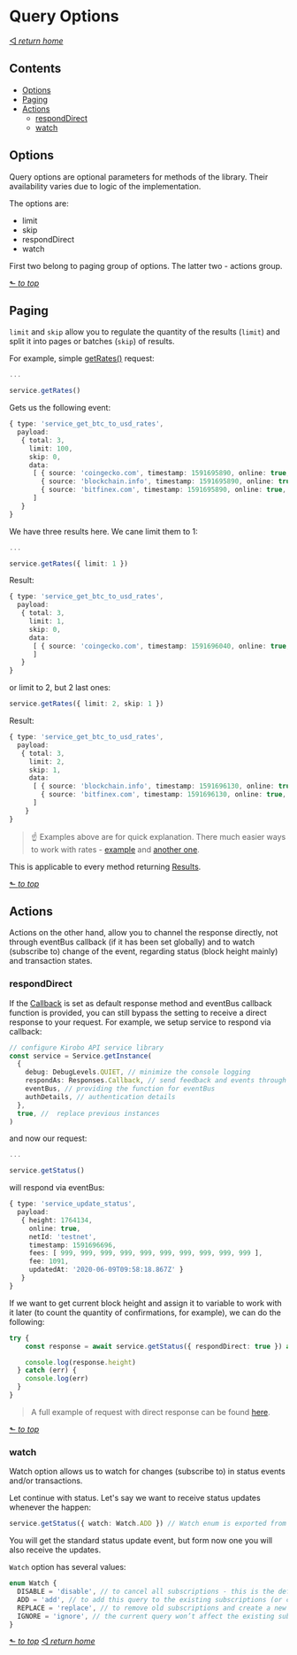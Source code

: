 # Query Options

[◅ _return home_](README.md#kirobo-retrievable-transfer-library-documentation)

## Contents

- [Options](#options)
- [Paging](#paging)
- [Actions](#actions)
  - [respondDirect](#respondDirect)
  - [watch](#watch)

## Options

Query options are optional parameters for methods of the library. Their availability varies due to logic of the implementation.

The options are:

- limit
- skip
- respondDirect
- watch

First two belong to paging group of options. The latter two - actions group.

[⬑ _to top_](#query-options)

## Paging

```limit``` and ```skip``` allow you to regulate the quantity of the results (```limit```) and split it into pages or batches (```skip```) of results.

For example, simple [getRates()]() request:

```TypeScript
...

service.getRates()
```

Gets us the following event:

```TypeScript
{ type: 'service_get_btc_to_usd_rates',
  payload:
   { total: 3,
     limit: 100,
     skip: 0,
     data:
      [ { source: 'coingecko.com', timestamp: 1591695890, online: true, value: 9659.848 },
        { source: 'blockchain.info', timestamp: 1591695890, online: true, value: 9660.34 },
        { source: 'bitfinex.com', timestamp: 1591695890, online: true, value: 9656.931402 }
      ]
   }
}
```
We have three results here. We cane limit them to 1:

```TypeScript
...

service.getRates({ limit: 1 })
```
Result:
```TypeScript
{ type: 'service_get_btc_to_usd_rates',
  payload:
   { total: 3,
     limit: 1,
     skip: 0,
     data:
      [ { source: 'coingecko.com', timestamp: 1591696040, online: true, value: 9660.575 }
      ]
   }
}
```

or limit to 2, but 2 last ones:

```TypeScript
service.getRates({ limit: 2, skip: 1 })
```

Result:

```TypeScript
{ type: 'service_get_btc_to_usd_rates',
  payload:
   { total: 3,
     limit: 2,
     skip: 1,
     data:
      [ { source: 'blockchain.info', timestamp: 1591696130, online: true, value: 9666.58 },
        { source: 'bitfinex.com', timestamp: 1591696130, online: true, value: 9664.76308931 }
      ]
    }
}
```
> ☝ Examples above are for quick explanation. There much easier ways to work with rates - [example](examples/examples.md#single-source) and [another one](direct.md#rates).

This is applicable to every method returning [Results<any>](results.md).

[⬑ _to top_](#query-options)

## Actions

Actions on the other hand, allow you to channel the response directly, not through eventBus callback (if it has been set globally) and to watch (subscribe to) change of the event, regarding status (block height mainly) and transaction states.

### respondDirect

If the [Callback](setup.md#respondas) is set as default response method and eventBus callback function is provided, you can still bypass the setting to receive a direct response to your request. For example, we setup service to respond via callback:

```TypeScript
// configure Kirobo API service library
const service = Service.getInstance(
  {
    debug: DebugLevels.QUIET, // minimize the console logging
    respondAs: Responses.Callback, // send feedback and events through callback function, i.e. eventBus
    eventBus, // providing the function for eventBus
    authDetails, // authentication details
  },
  true, //  replace previous instances
)
```
and now our request:

```TypeScript
...

service.getStatus()
```
will respond via eventBus:

```TypeScript
{ type: 'service_update_status',
  payload:
   { height: 1764134,
     online: true,
     netId: 'testnet',
     timestamp: 1591696696,
     fees: [ 999, 999, 999, 999, 999, 999, 999, 999, 999, 999 ],
     fee: 1091,
     updatedAt: '2020-06-09T09:58:18.867Z' }
   }
}
```

If we want to get current block height and assign it to variable to work with it later (to count the quantity of confirmations, for example), we can do the following:

```TypeScript
try {
    const response = await service.getStatus({ respondDirect: true }) as Status // Status is a type, exported from the library

    console.log(response.height)
  } catch (err) {
    console.log(err)
  }
}
```

> A full example of request with direct response can be found [here](examples/examples.md#direct-response).

[⬑ _to top_](#query-options)

### watch

Watch option allows us to watch for changes (subscribe to) in status events and/or transactions.

Let continue with status. Let's say we want to receive status updates whenever the happen:

```TypeScript
service.getStatus({ watch: Watch.ADD }) // Watch enum is exported from the library
```

You will get the standard status update event, but form now one you will also receive the updates.

```Watch``` option has several values:

```TypeScript
enum Watch {
  DISABLE = 'disable', // to cancel all subscriptions - this is the default behavior when watch param does not exist
  ADD = 'add', // to add this query to the existing subscriptions (or create a new subscription for the current query when there is none)
  REPLACE = 'replace', // to remove old subscriptions and create a new subscription for the current query
  IGNORE = 'ignore', // the current query won’t affect the existing subscription
}
```

[⬑ _to top_](#query-options)
[◅ _return home_](README.md#kirobo-retrievable-transfer-library-documentation)
